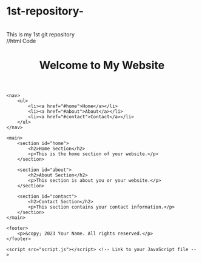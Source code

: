 # 1st-repository-
<br>This is my 1st git repository</br>
//html Code
<!DOCTYPE html>
<html lang="en">
<head>
    <meta charset="UTF-8">
    <meta name="viewport" content="width=device-width, initial-scale=1.0">
    <title>HTML BASICS TAGS</title>
    <link rel="stylesheet" href="styles.css"> <!-- Link to your CSS file -->
</head>
<body>
    <header>
        <h1>Welcome to My Website</h1>
    </header>

    <nav>
        <ul>
            <li><a href="#home">Home</a></li>
            <li><a href="#about">About</a></li>
            <li><a href="#contact">Contact</a></li>
        </ul>
    </nav>

    <main>
        <section id="home">
            <h2>Home Section</h2>
            <p>This is the home section of your website.</p>
        </section>

        <section id="about">
            <h2>About Section</h2>
            <p>This section is about you or your website.</p>
        </section>

        <section id="contact">
            <h2>Contact Section</h2>
            <p>This section contains your contact information.</p>
        </section>
    </main>

    <footer>
        <p>&copy; 2023 Your Name. All rights reserved.</p>
    </footer>

    <script src="script.js"></script> <!-- Link to your JavaScript file -->
</body>
</html>
